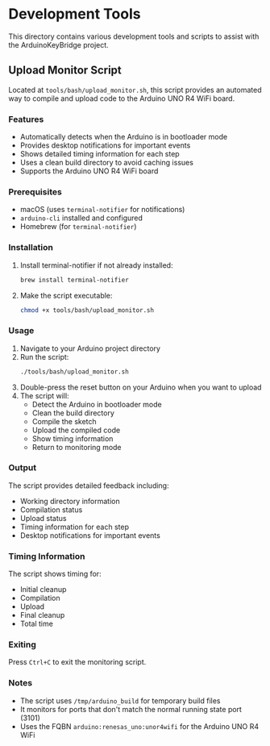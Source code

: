 # Development Tools

This directory contains various development tools and scripts to assist with the ArduinoKeyBridge project.

## Upload Monitor Script

Located at `tools/bash/upload_monitor.sh`, this script provides an automated way to compile and upload code to the Arduino UNO R4 WiFi board.

### Features

- Automatically detects when the Arduino is in bootloader mode
- Provides desktop notifications for important events
- Shows detailed timing information for each step
- Uses a clean build directory to avoid caching issues
- Supports the Arduino UNO R4 WiFi board

### Prerequisites

- macOS (uses `terminal-notifier` for notifications)
- `arduino-cli` installed and configured
- Homebrew (for `terminal-notifier`)

### Installation

1. Install terminal-notifier if not already installed:
   ```bash
   brew install terminal-notifier
   ```

2. Make the script executable:
   ```bash
   chmod +x tools/bash/upload_monitor.sh
   ```

### Usage

1. Navigate to your Arduino project directory
2. Run the script:
   ```bash
   ./tools/bash/upload_monitor.sh
   ```
3. Double-press the reset button on your Arduino when you want to upload
4. The script will:
   - Detect the Arduino in bootloader mode
   - Clean the build directory
   - Compile the sketch
   - Upload the compiled code
   - Show timing information
   - Return to monitoring mode

### Output

The script provides detailed feedback including:
- Working directory information
- Compilation status
- Upload status
- Timing information for each step
- Desktop notifications for important events

### Timing Information

The script shows timing for:
- Initial cleanup
- Compilation
- Upload
- Final cleanup
- Total time

### Exiting

Press `Ctrl+C` to exit the monitoring script.

### Notes

- The script uses `/tmp/arduino_build` for temporary build files
- It monitors for ports that don't match the normal running state port (3101)
- Uses the FQBN `arduino:renesas_uno:unor4wifi` for the Arduino UNO R4 WiFi 